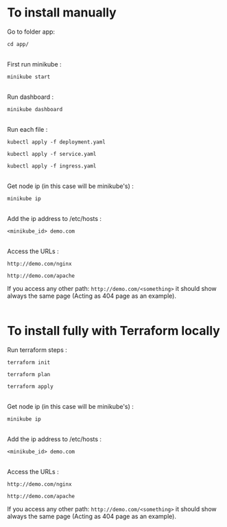 # To install manually

Go to folder app:

`cd app/`<br/><br/>

First run minikube :

`minikube start`<br/><br/>

Run dashboard :

`minikube dashboard`<br/><br/>

Run each file : 

`kubectl apply -f deployment.yaml`

`kubectl apply -f service.yaml`

`kubectl apply -f ingress.yaml`<br/><br/>

Get node ip (in this case will be minikube's) :

`minikube ip`<br/><br/>

Add the ip address to /etc/hosts :

`<minikube_id> demo.com`<br/><br/>

Access the URLs :

`http://demo.com/nginx`

`http://demo.com/apache`

If you access any other path: `http://demo.com/<something>` it should show always the same page (Acting as 404 page as an example).<br/><br/>

# To install fully with Terraform locally

Run terraform steps :

`terraform init`

`terraform plan`

`terraform apply` <br/><br/>

Get node ip (in this case will be minikube's) :

`minikube ip`<br/><br/>

Add the ip address to /etc/hosts :

`<minikube_id> demo.com`<br/><br/>

Access the URLs :

`http://demo.com/nginx`

`http://demo.com/apache`

If you access any other path: `http://demo.com/<something>` it should show always the same page (Acting as 404 page as an example).<br/><br/>

